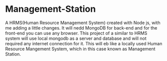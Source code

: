 # Management-Station
A HRMS(Human Resource Management System) created with Node js, with me adding a little changes.
It will nedd MongoDB for back-end and for the front-end you can use any browser.
This project of a similar to HRMS system will use local mongodb as a server and database and will not required any internet connection for it.
This will eb like a locally used Human Resource Mangement System, which in this case known as Management Station.
